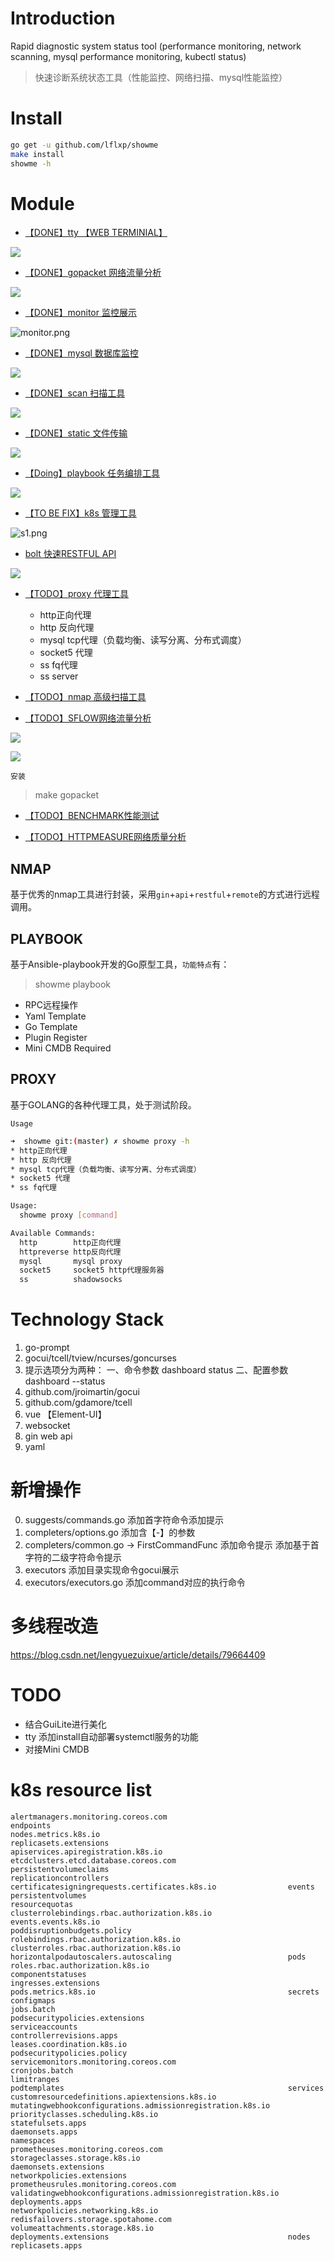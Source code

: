 # Introduction 

 Rapid diagnostic system status tool (performance monitoring, network scanning, mysql performance monitoring, kubectl status)

> 快速诊断系统状态工具（性能监控、网络扫描、mysql性能监控）

# Install

```bash
go get -u github.com/lflxp/showme
make install
showme -h
```

# Module

* [【DONE】tty 【WEB TERMINIAL】](https://github.com/lflxp/lflxp-tty/blob/master/README.md)

![](./img/tty.png)

* [【DONE】gopacket 网络流量分析](./executors/gopacket/README.md)

![](./img/gopacket.png)

* [【DONE】monitor 监控展示](https://github.com/lflxp/lflxp-monitor/blob/master/README.md)

![monitor.png](./img/monitor.png)

* [【DONE】mysql 数据库监控](https://github.com/lflxp/lflxp-orzdba/blob/master/README.md)

![](./img/mysql2.png)

* [【DONE】scan 扫描工具](https://github.com/lflxp/lflxp-scan/blob/master/README.md)

![](./img/scan.png)

* [【DONE】static 文件传输](https://github.com/lflxp/lflxp-static/blob/master/README.md)

![](./img/httpstatic.png)

* [【Doing】playbook 任务编排工具](https://github.com/devopsxp/xp/blob/master/README.md)

![](./img/playbook.png)

* [【TO BE FIX】k8s 管理工具](https://github.com/lflxp/lflxp-kubectl/blob/master/README.md)

![s1.png](./img/s1.png)

* [bolt 快速RESTFUL API](https://github.com/lflxp/lflxp-api/blob/master/README.md)

![](./img/b1.png)

* [【TODO】proxy 代理工具](#PROXY)
  * http正向代理
  * http 反向代理
  * mysql tcp代理（负载均衡、读写分离、分布式调度）
  * socket5 代理
  * ss fq代理
  * ss server

* [【TODO】nmap 高级扫描工具](#NMAP)

* [【TODO】SFLOW网络流量分析](https://github.com/lflxp/lflxp-sflowtool/blob/master/README.md)

![](./img/sflow1.png)

![](./img/sflow2.png)

`安装`

> make gopacket

* [【TODO】BENCHMARK性能测试](#benchmark)

* [【TODO】HTTPMEASURE网络质量分析](#HTTPMEASURE)

## NMAP

基于优秀的nmap工具进行封装，采用`gin`+`api`+`restful`+`remote`的方式进行远程调用。

## PLAYBOOK

基于Ansible-playbook开发的Go原型工具，`功能特点`有：

> showme playbook

* RPC远程操作
* Yaml Template
* Go Template
* Plugin Register
* Mini CMDB Required

## PROXY

基于GOLANG的各种代理工具，处于测试阶段。

`Usage`

```bash
➜  showme git:(master) ✗ showme proxy -h  
* http正向代理
* http 反向代理
* mysql tcp代理（负载均衡、读写分离、分布式调度）
* socket5 代理
* ss fq代理

Usage:
  showme proxy [command]

Available Commands:
  http        http正向代理
  httpreverse http反向代理
  mysql       mysql proxy
  socket5     socket5 http代理服务器
  ss          shadowsocks
```  

# Technology Stack

1. go-prompt
2. gocui/tcell/tview/ncurses/goncurses
3. 提示选项分为两种： 一、命令参数 dashboard status 二、配置参数 dashboard --status
4. github.com/jroimartin/gocui
5. github.com/gdamore/tcell
6. vue 【Element-UI】
7. websocket
8. gin web api
9. yaml

# 新增操作

0. suggests/commands.go 添加首字符命令添加提示
1. completers/options.go 添加含【-】的参数
2. completers/common.go -> FirstCommandFunc 添加命令提示 添加基于首字符的二级字符命令提示
3. executors 添加目录实现命令gocui展示
4. executors/executors.go 添加command对应的执行命令

# 多线程改造

https://blog.csdn.net/lengyuezuixue/article/details/79664409

# TODO

- 结合GuiLite进行美化
- tty 添加install自动部署systemctl服务的功能
- 对接Mini CMDB

# k8s resource list

```
alertmanagers.monitoring.coreos.com                           endpoints                                                     nodes.metrics.k8s.io                                          replicasets.extensions
apiservices.apiregistration.k8s.io                            etcdclusters.etcd.database.coreos.com                         persistentvolumeclaims                                        replicationcontrollers
certificatesigningrequests.certificates.k8s.io                events                                                        persistentvolumes                                             resourcequotas
clusterrolebindings.rbac.authorization.k8s.io                 events.events.k8s.io                                          poddisruptionbudgets.policy                                   rolebindings.rbac.authorization.k8s.io
clusterroles.rbac.authorization.k8s.io                        horizontalpodautoscalers.autoscaling                          pods                                                          roles.rbac.authorization.k8s.io
componentstatuses                                             ingresses.extensions                                          pods.metrics.k8s.io                                           secrets
configmaps                                                    jobs.batch                                                    podsecuritypolicies.extensions                                serviceaccounts
controllerrevisions.apps                                      leases.coordination.k8s.io                                    podsecuritypolicies.policy                                    servicemonitors.monitoring.coreos.com
cronjobs.batch                                                limitranges                                                   podtemplates                                                  services
customresourcedefinitions.apiextensions.k8s.io                mutatingwebhookconfigurations.admissionregistration.k8s.io    priorityclasses.scheduling.k8s.io                             statefulsets.apps
daemonsets.apps                                               namespaces                                                    prometheuses.monitoring.coreos.com                            storageclasses.storage.k8s.io
daemonsets.extensions                                         networkpolicies.extensions                                    prometheusrules.monitoring.coreos.com                         validatingwebhookconfigurations.admissionregistration.k8s.io
deployments.apps                                              networkpolicies.networking.k8s.io                             redisfailovers.storage.spotahome.com                          volumeattachments.storage.k8s.io
deployments.extensions                                        nodes                                                         replicasets.apps                                              
```
